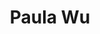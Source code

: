 ---
title: "Paula Wu"
presenter_id: paula_wu
layout: member_all_presentations
permalink: /member_full_publications/:presenter_id/
---